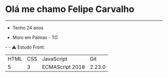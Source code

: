 # Olá me chamo Felipe Carvalho
<hr>
<ul>
  <li><p>Tenho 24 anos</p></li>
  <li>Moro em Palmas - TO</li>
  </ul>
  -
  -
⚠️ Estudo Front:

<table>
<tr>
<td>HTML</td>
<td>CSS</td>
<td>JavaScript</td>
<td>Git</td>
</tr>
<tr>
<td>5</td>
<td>3</td>
<td>ECMAScript 2018</td>
<td>2.23.0</td>
</tr>
</table>
